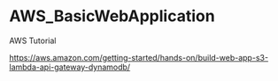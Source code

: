 # AWS_BasicWebApplication
AWS Tutorial

https://aws.amazon.com/getting-started/hands-on/build-web-app-s3-lambda-api-gateway-dynamodb/
